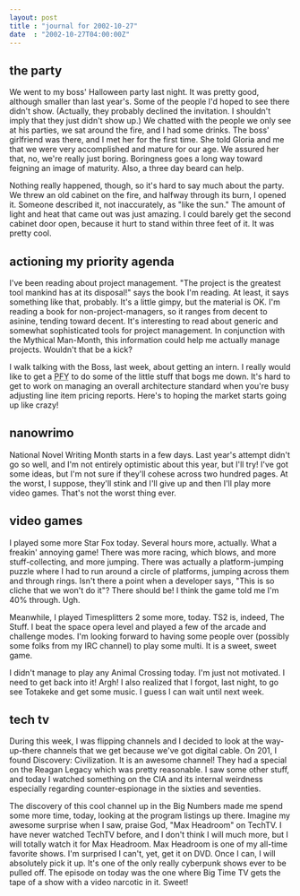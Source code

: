 ```yaml
---
layout: post
title : "journal for 2002-10-27"
date  : "2002-10-27T04:00:00Z"
---
```



## the party

We went to my boss' Halloween party last night.  It was pretty good, although
smaller than last year's.  Some of the people I'd hoped to see there didn't
show.  (Actually, they probably declined the invitation.  I shouldn't imply
that they just didn't show up.)  We chatted with the people we only see at his
parties, we sat around the fire, and I had some drinks.  The boss' girlfriend
was there, and I met her for the first time.  She told Gloria and me that we
were very accomplished and mature for our age.  We assured her that, no, we're
really just boring.  Boringness goes a long way toward feigning an image of
maturity.  Also, a three day beard can help.

Nothing really happened, though, so it's hard to say much about the party.  We
threw an old cabinet on the fire, and halfway through its burn, I opened it.
Someone described it, not inaccurately, as "like the sun."  The amount of light
and heat that came out was just amazing.  I could barely get the second cabinet
door open, because it hurt to stand within three feet of it.  It was pretty
cool.

## actioning my priority agenda

I've been reading about project management.  "The project is the greatest tool
mankind has at its disposal!" says the book I'm reading.  At least, it says
something like that, probably.  It's a little gimpy, but the material is OK.
I'm reading a book for non-project-managers, so it ranges from decent to
asinine, tending toward decent.  It's interesting to read about generic and
somewhat sophisticated tools for project management.  In conjunction with the
Mythical Man-Month, this information could help me actually manage projects.
Wouldn't that be a kick?

I walk talking with the Boss, last week, about getting an intern.  I really
would like to get a <acronym title='pimply faced youth'>PFY</acronym> to do
some of the little stuff that bogs me down.  It's hard to get to work on
managing an overall architecture standard when you're busy adjusting line item
pricing reports.  Here's to hoping the market starts going up like crazy!

## nanowrimo

National Novel Writing Month starts in a few days.  Last year's attempt didn't
go so well, and I'm not entirely optimistic about this year, but I'll try!
I've got some ideas, but I'm not sure if they'll cohese across two hundred
pages.  At the worst, I suppose, they'll stink and I'll give up and then I'll
play more video games.  That's not the worst thing ever.

## video games

I played some more Star Fox today.  Several hours more, actually.  What a
freakin' annoying game!  There was more racing, which blows, and more
stuff-collecting, and more jumping.  There was actually a platform-jumping
puzzle where I had to run around a circle of platforms, jumping across them and
through rings.  Isn't there a point when a developer says, "This is so cliche
that we won't do it"?  There should be!  I think the game told me I'm 40%
through.  Ugh.

Meanwhile, I played Timesplitters 2 some more, today.  TS2 is, indeed, The
Stuff.  I beat the space opera level and played a few of the arcade and
challenge modes.  I'm looking forward to having some people over (possibly some
folks from my IRC channel) to play some multi.  It is a sweet, sweet game.

I didn't manage to play any Animal Crossing today.  I'm just not motivated.  I
need to get back into it!  Argh!  I also realized that I forgot, last night, to
go see Totakeke and get some music.  I guess I can wait until next week.

## tech tv

During this week, I was flipping channels and I decided to look at the
way-up-there channels that we get because we've got digital cable.  On 201, I
found Discovery: Civilization.  It is an awesome channel!  They had a special
on the Reagan Legacy which was pretty reasonable.  I saw some other stuff, and
today I watched something on the CIA and its internal weirdness especially
regarding counter-espionage in the sixties and seventies.

The discovery of this cool channel up in the Big Numbers made me spend some
more time, today, looking at the program listings up there.  Imagine my awesome
surprise when I saw, praise God, "Max Headroom" on TechTV.  I have never
watched TechTV before, and I don't think I will much more, but I will totally
watch it for Max Headroom.  Max Headroom is one of my all-time favorite shows.
I'm surprised I can't, yet, get it on DVD.  Once I can, I will absolutely pick
it up.  It's one of the only really cyberpunk shows ever to be pulled off.  The
episode on today was the one where Big Time TV gets the tape of a show with a
video narcotic in it.  Sweet!

